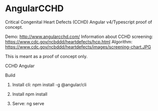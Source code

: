 # AngularCCHD

Critical Congenital Heart Defects (CCHD) Angular v4/Typescript proof of concept.

Demo: http://www.angularcchd.com/
Information about CCHD screening: https://www.cdc.gov/ncbddd/heartdefects/hcp.html
Algorithm: https://www.cdc.gov/ncbddd/heartdefects/images/screening-chart.JPG

This is meant as a proof of concept only.

CCHD Angular

Build
1. Install cli:
npm install -g @angular/cli

2. Install
npm install

3. Serve:
ng serve